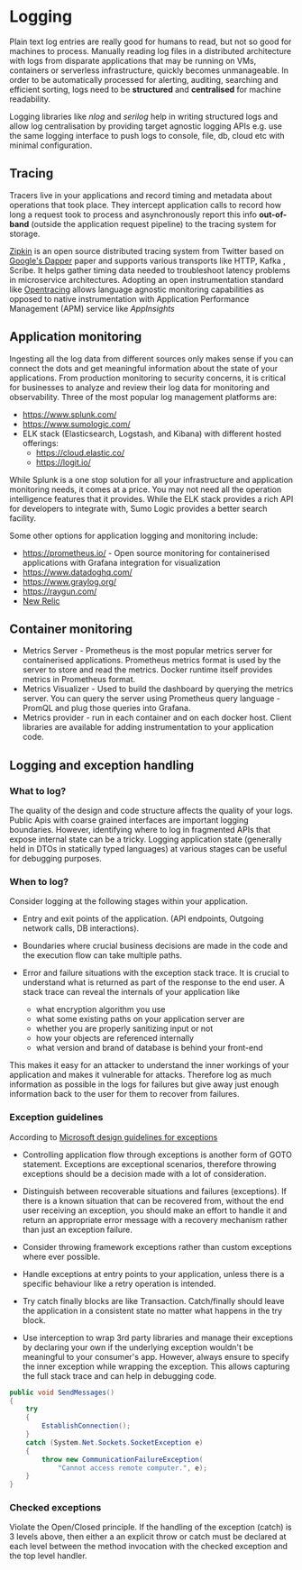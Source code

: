 # Logging

Plain text log entries are really good for humans to read, but not so good for machines to process. Manually reading log files in a distributed architecture with logs from disparate applications that may be running on VMs, containers or serverless infrastructure, quickly becomes unmanageable. In order to be automatically processed for alerting, auditing, searching and efficient sorting, logs need to be **structured** and **centralised** for machine readability.

Logging libraries like *nlog* and *serilog* help in writing structured logs and allow log centralisation by providing target agnostic logging APIs e.g. use the same logging interface to push logs to console, file, db, cloud etc with minimal configuration.

## Tracing

Tracers live in your applications and record timing and metadata about operations that took place. They intercept application calls to record how long a request took to process and asynchronously report this info **out-of-band** (outside the application request pipeline) to the tracing system for storage.

[Zipkin](http://zipkin.io/pages/architecture.html) is an open source distributed tracing system from Twitter based on [Google's Dapper](https://research.google.com/pubs/pub36356.html) paper and supports various transports like HTTP, Kafka , Scribe. It helps gather timing data needed to troubleshoot latency problems in microservice architectures. Adopting an open instrumentation standard like [Opentracing](https://opentracing.io/docs/overview/) allows language agnostic monitoring capabilities as opposed to native instrumentation with Application Performance Management (APM) service like *AppInsights*

## Application monitoring

Ingesting all the log data from different sources only makes sense if you can connect the dots and get meaningful information about the state of your applications. From production monitoring to security concerns, it is critical for businesses to analyze and review their log data for monitoring and observability. Three of the most popular log management platforms are:

* https://www.splunk.com/
* https://www.sumologic.com/
* ELK stack (Elasticsearch, Logstash, and Kibana) with different hosted offerings:
    * https://cloud.elastic.co/
    * https://logit.io/

While Splunk is a one stop solution for all your infrastructure and application monitoring needs, it comes at a price. You may not need all the operation intelligence features that it provides. While the ELK stack provides a rich API for developers to integrate with, Sumo Logic provides a better search facility.

Some other options for application logging and monitoring include:

* https://prometheus.io/ - Open source monitoring for containerised applications with Grafana integration for visualization
* https://www.datadoghq.com/
* https://www.graylog.org/
* https://raygun.com/
* [New Relic](https://newrelic.com/)

## Container monitoring

* Metrics Server - Prometheus is the most popular metrics server for containerised applications. Prometheus metrics format is used by the server to store and read the metrics. Docker runtime itself provides metrics in Prometheus format.
* Metrics Visualizer - Used to build the dashboard by querying the metrics server. You can query the server using Prometheus query language - PromQL and plug those queries into Grafana.
* Metrics provider - run in each container and on each docker host. Client libraries are available for adding instrumentation to your application code.

## Logging and exception handling

### What to log?

The quality of the design and code structure affects the quality of your logs. Public Apis with coarse grained interfaces are important logging boundaries. However, identifying where to log in fragmented APIs that expose internal state can be a tricky. Logging application state (generally held in DTOs in statically typed languages) at various stages can be useful for debugging purposes.

### When to log?

Consider logging at the following stages within your application.

* Entry and exit points of the application. (API endpoints, Outgoing network calls, DB interactions).
* Boundaries where crucial business decisions are made in the code and the execution flow can take multiple paths.
* Error and failure situations with the exception stack trace. It is crucial to understand what is returned as part of the response to the end user. A stack trace can reveal the internals of your application like
  
    * what encryption algorithm you use
    * what some existing paths on your application server are
    * whether you are properly sanitizing input or not
    * how your objects are referenced internally
    * what version and brand of database is behind your front-end

This makes it easy for an attacker to understand the inner workings of your application and makes it vulnerable for attacks. Therefore log as much information as possible in the logs for failures but give away just enough information back to the user for them to recover from failures.

### Exception guidelines

According to [Microsoft design guidelines for exceptions](https://msdn.microsoft.com/en-us/library/ms229014(v=vs.80).aspx)

* Controlling application flow through exceptions is another form of GOTO statement. Exceptions are exceptional scenarios, therefore throwing exceptions should be a decision made with a lot of consideration.

* Distinguish between recoverable situations and failures (exceptions). If there is a known situation that can be recovered from, without the end user receiving an exception, you should make an effort to handle it and return an appropriate error message with a recovery mechanism rather than just an exception failure.

* Consider throwing framework exceptions rather than custom exceptions where ever possible.

* Handle exceptions at entry points to your application, unless there is a specific behaviour like a retry operation is intended.

* Try catch finally blocks are like Transaction. Catch/finally should leave the application in a consistent state no matter what happens in the try block.

* Use interception to wrap 3rd party libraries and manage their exceptions by declaring your own if the underlying exception wouldn't be meaningful to your consumer's app. However, always ensure to specify the inner exception while wrapping the exception. This allows capturing the full stack trace and can help in debugging code.

```csharp
public void SendMessages()
{
    try
    {  
        EstablishConnection();
    }
    catch (System.Net.Sockets.SocketException e)
    {
        throw new CommunicationFailureException(
            "Cannot access remote computer.", e);
    }
}
```

### Checked exceptions

Violate the Open/Closed principle. If the handling of the exception (catch) is 3 levels above, then either a an explicit throw or catch must be declared at each level between the method invocation with the checked exception and the top level handler.